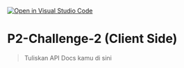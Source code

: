 [![Open in Visual Studio Code](https://classroom.github.com/assets/open-in-vscode-2e0aaae1b6195c2367325f4f02e2d04e9abb55f0b24a779b69b11b9e10269abc.svg)](https://classroom.github.com/online_ide?assignment_repo_id=15481789&assignment_repo_type=AssignmentRepo)
# P2-Challenge-2 (Client Side)

> Tuliskan API Docs kamu di sini
